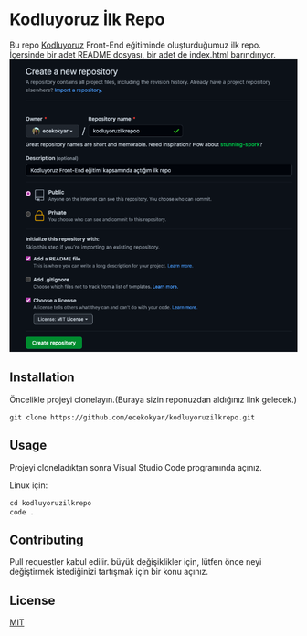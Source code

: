 # Kodluyoruz İlk Repo
Bu repo [Kodluyoruz](https://www.kodluyoruz.org) Front-End eğitiminde oluşturduğumuz ilk repo. İçersinde bir adet README dosyası, bir adet de index.html barındırıyor.
![Proje Resmi](https://raw.githubusercontent.com/ecekokyar/kodluyoruzilkrepo/main/github.png)

## Installation
Öncelikle projeyi clonelayın.(Buraya sizin reponuzdan aldığınız link gelecek.)

```
git clone https://github.com/ecekokyar/kodluyoruzilkrepo.git
```
## Usage
Projeyi cloneladıktan sonra Visual Studio Code programında açınız.

Linux için:
```
cd kodluyoruzilkrepo
code .
```
## Contributing
Pull requestler kabul edilir. büyük değişiklikler için, lütfen önce neyi değiştirmek istediğinizi tartışmak için bir konu açınız.

## License
[MIT](https://choosealicense.com/licenses/mit/)




